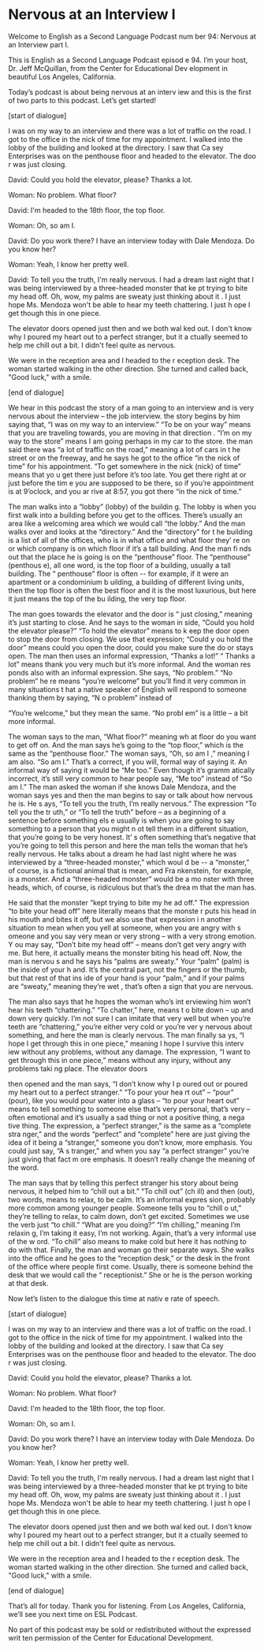 # Nervous at an Interview I

Welcome to English as a Second Language Podcast num ber 94: Nervous at an Interview part I.

This is English as a Second Language Podcast episod e 94. I’m your host, Dr. Jeff McQuillan, from the Center for Educational Dev elopment in beautiful Los Angeles, California.

Today’s podcast is about being nervous at an interv iew and this is the first of two parts to this podcast. Let’s get started!

[start of dialogue]

I was on my way to an interview and there was a lot  of traffic on the road. I got to the office in the nick of time for my appointment. I walked into the lobby of the building and looked at the directory. I saw that Ca sey Enterprises was on the penthouse floor and headed to the elevator. The doo r was just closing.

David: Could you hold the elevator, please? Thanks a lot.

Woman: No problem. What floor?

David: I'm headed to the 18th floor, the top floor.

Woman: Oh, so am I.

David: Do you work there? I have an interview today  with Dale Mendoza. Do you know her?

Woman: Yeah, I know her pretty well.

David: To tell you the truth, I'm really nervous. I  had a dream last night that I was being interviewed by a three-headed monster that ke pt trying to bite my head off. Oh, wow, my palms are sweaty just thinking about it . I just hope Ms. Mendoza won't be able to hear my teeth chattering. I just h ope I get though this in one piece.

The elevator doors opened just then and we both wal ked out. I don't know why I poured my heart out to a perfect stranger, but it a ctually seemed to help me chill out a bit. I didn't feel quite as nervous.

 We were in the reception area and I headed to the r eception desk. The woman started walking in the other direction. She turned and called back, "Good luck," with a smile.

[end of dialogue]

We hear in this podcast the story of a man going to  an interview and is very nervous about the interview – the job interview. the story begins by him saying that, “I was on my way to an interview.” “To be on your way” means that you are traveling towards, you are moving in that direction . “I’m on my way to the store” means I am going perhaps in my car to the store. the man said there was “a lot of traffic on the road,” meaning a lot of cars in t he street or on the freeway, and he says he got to the office “in the nick of time” for his appointment. “To get somewhere in the nick (nick) of time” means that yo u get there just before it’s too late. You get there right at or just before the tim e you are supposed to be there, so if you’re appointment is at 9’oclock, and you ar rive at 8:57, you got there “in the nick of time.”

The man walks into a “lobby” (lobby) of the buildin g. The lobby is when you first walk into a building before you get to the offices.  There’s usually an area like a welcoming area which we would call “the lobby.” And  the man walks over and looks at the “directory.” And the “directory” for t he building is a list of all of the offices, who is in what office and what floor they’ re on or which company is on which floor if it’s a tall building. And the man fi nds out that the place he is going is on the “penthouse” floor. The “penthouse” (penthous e), all one word, is the top floor of a building, usually a tall building. The “ penthouse” floor is often -- for example, if it were an apartment or a condominium b uilding, a building of different living units, then the top floor is often  the best floor and it is the most luxurious, but here it just means the top of the bu ilding, the very top floor.

The man goes towards the elevator and the door is “ just closing,” meaning it’s just starting to close. And he says to the woman in side, “Could you hold the elevator please?” “To hold the elevator” means to k eep the door open to stop the door from closing. We use that expression; “Could y ou hold the door” means could you open the door, could you make sure the do or stays open. The man then uses an informal expression, “Thanks a lot!” “ Thanks a lot” means thank you very much but it’s more informal. And the woman res ponds also with an informal expression. She says, “No problem.” “No problem” he re means “you’re welcome” but you’ll find it very common in many situations t hat a native speaker of English will respond to someone thanking them by saying, “N o problem” instead of

“You’re welcome,” but they mean the same. “No probl em” is a little – a bit more informal.

The woman says to the man, “What floor?” meaning wh at floor do you want to get off on. And the man says he’s going to the “top  floor,” which is the same as the “penthouse floor.” The woman says, “Oh, so am I ,”  meaning I am also. “So am I.” That’s a correct, if you will, formal way of  saying it. An informal way of saying it would be “Me too.” Even though it’s gramm atically incorrect, it’s still very common to hear people say, “Me too” instead of “So am I.” The man asked the woman if she knows Dale Mendoza, and the woman says  yes and then the man begins to say or talk about how nervous he is. He s ays, “To tell you the truth, I’m really nervous.” The expression “To tell you the tr uth,” or “To tell the truth” before – as a beginning of a sentence before something els e usually is when you are going to say something to a person that you might n ot tell them in a different situation, that you’re going to be very honest. It’ s often something that’s negative that you’re going to tell this person and here the man tells the woman that he’s really nervous. He talks about a dream he had last night where he was interviewed by a “three-headed monster,” which woul d be -- a “monster,” of course, is a fictional animal that is mean, and Fra nkenstein, for example, is a monster. And a “three-headed monster” would be a mo nster with three heads, which, of course, is ridiculous but that’s the drea m that the man has.

He said that the monster “kept trying to bite my he ad off.” The expression “to bite your head off” here literally means that the monste r puts his head in his mouth and bites it off, but we also use that expression i n another situation to mean when you yell at someone, when you are angry with s omeone and you say very mean or very strong – with a very strong emotion. Y ou may say, “Don’t bite my head off” – means don’t get very angry with me. But  here, it actually means the monster biting his head off. Now, the man is nervou s and he says his “palms are sweaty.” Your “palm” (palm) is the inside of your h and. It’s the central part, not the fingers or the thumb, but that rest of that ins ide of your hand is your “palm,” and if your palms are “sweaty,” meaning they’re wet , that’s often a sign that you are nervous.

The man also says that he hopes the woman who’s int erviewing him won’t hear his teeth “chattering.” “To chatter,” here, means t o bite down – up and down very quickly. I’m not sure I can imitate that very well but when you’re teeth are “chattering,” you’re either very cold or you’re ver y nervous about something, and here the man is clearly nervous. The man finally sa ys, “I hope I get through this in one piece,” meaning I hope I survive this interv iew without any problems, without any damage. The expression, “I want to get through this in one piece,” means without any injury, without any problems taki ng place. The elevator doors

then opened and the man says, “I don’t know why I p oured out or poured my heart out to a perfect stranger.” “To pour your hea rt out” – “pour” (pour), like you would pour water into a glass – “to pour your heart  out” means to tell something to someone else that’s very personal, that’s very –  often emotional and it’s usually a sad thing or not a positive thing, a nega tive thing. The expression, a “perfect stranger,” is the same as a “complete stra nger,” and the words “perfect” and “complete” here are just giving the idea of it being a “stranger,” someone you don’t know, more emphasis. You could just say, “A s tranger,” and when you say “a perfect stranger” you’re just giving that fact m ore emphasis. It doesn’t really change the meaning of the word.

The man says that by telling this perfect stranger his story about being nervous, it helped him to “chill out a bit.” “To chill out” (ch ill) and then (out), two words, means to relax, to be calm. It’s an informal expres sion, probably more common among younger people. Someone tells you to “chill o ut,” they’re telling to relax, to calm down, don’t get excited. Sometimes we use the verb just “to chill.” “What are you doing?” “I’m chilling,” meaning I’m relaxin g, I’m taking it easy, I’m not working. Again, that’s a very informal use of the w ord. “To chill” also means to make cold but here it has nothing to do with that. Finally, the man and woman go their separate ways. She walks into the office and he goes to the “reception desk,” or the desk in the front of the office where  people first come. Usually, there is someone behind the desk that we would call the “ receptionist.” She or he is the person working at that desk.

Now let’s listen to the dialogue this time at nativ e rate of speech.

[start of dialogue]

I was on my way to an interview and there was a lot  of traffic on the road. I got to the office in the nick of time for my appointment. I walked into the lobby of the building and looked at the directory. I saw that Ca sey Enterprises was on the penthouse floor and headed to the elevator. The doo r was just closing.

David: Could you hold the elevator, please? Thanks a lot.

Woman: No problem. What floor?

David: I'm headed to the 18th floor, the top floor.

Woman: Oh, so am I.

David: Do you work there? I have an interview today  with Dale Mendoza. Do you know her?

Woman: Yeah, I know her pretty well.

David: To tell you the truth, I'm really nervous. I  had a dream last night that I was being interviewed by a three-headed monster that ke pt trying to bite my head off. Oh, wow, my palms are sweaty just thinking about it . I just hope Ms. Mendoza won't be able to hear my teeth chattering. I just h ope I get though this in one piece.

The elevator doors opened just then and we both wal ked out. I don't know why I poured my heart out to a perfect stranger, but it a ctually seemed to help me chill out a bit. I didn't feel quite as nervous.

We were in the reception area and I headed to the r eception desk. The woman started walking in the other direction. She turned and called back, "Good luck," with a smile.

[end of dialogue]

That’s all for today. Thank you for listening. From  Los Angeles, California, we’ll see you next time on ESL Podcast.

 No part of this podcast may be sold or redistributed without the expressed writ ten permission of the Center for Educational Development.

